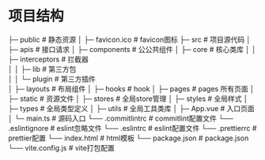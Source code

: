 # 项目结构

├─ public                     # 静态资源
│   ├─ favicon.ico            # favicon图标
├─ src                        # 项目源代码
│   ├─ apis                   # 接口请求
│   ├─ components             # 公公共组件
│   ├─ core                   # 核心类库
│   │   ├─ interceptors       # 拦截器    
│   │   ├─ lib                # 第三方包    
│   │   └─ plugin             # 第三方插件    
│   ├─ layouts                # 布局组件
│   ├─ hooks                  # hook
│   ├─ pages                  # pages 所有页面
│   ├─ static                 # 资源文件
│   ├─ stores                 # 全局store管理
│   ├─ styles                 # 全局样式
│   ├─ types                  # 全局类型定义
│   ├─ utils                  # 全局工具类库
│   ├─ App.vue                # 入口页面
│   └─ main.ts                # 源码入口
└── .commitlintrc             # commitlint配置文件
└── .eslintignore             # eslint忽略文件
└── .eslintrc                 # eslint配置文件
└── .prettierrc               # prettier配置
└── index.html                # html模板
└── package.json              # package.json
└── vite.config.js            # vite打包配置

